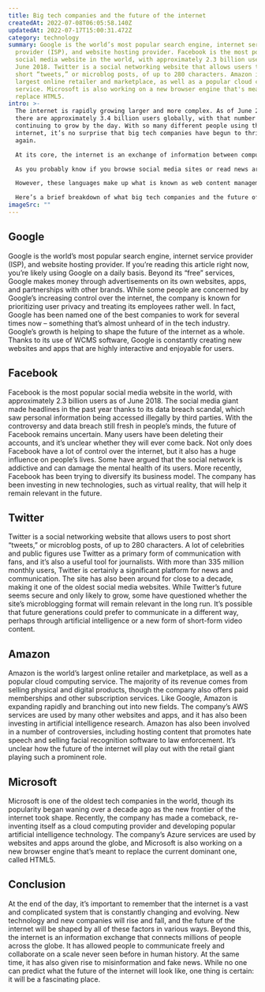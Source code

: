 ```yaml
---
title: Big tech companies and the future of the internet
createdAt: 2022-07-08T06:05:58.140Z
updatedAt: 2022-07-17T15:00:31.472Z
category: technology
summary: Google is the world’s most popular search engine, internet service
  provider (ISP), and website hosting provider. Facebook is the most popular
  social media website in the world, with approximately 2.3 billion users as of
  June 2018. Twitter is a social networking website that allows users to post
  short “tweets,” or microblog posts, of up to 280 characters. Amazon is the
  largest online retailer and marketplace, as well as a popular cloud computing
  service. Microsoft is also working on a new browser engine that's meant to
  replace HTML5.
intro: >-
  The internet is rapidly growing larger and more complex. As of June 2018,
  there are approximately 3.4 billion users globally, with that number
  continuing to grow by the day. With so many different people using the
  internet, it’s no surprise that big tech companies have begun to thrive once
  again.

  At its core, the internet is an exchange of information between computers. In practice, this means a website like Google can store all of its user-friendly information online and anyone who wants to access it simply needs to type in a URL or visit a site directly. However, as more people use the internet and begin interacting with various programs and applications on websites, things become slightly more complicated. 

  As you probably know if you browse social media sites or read news articles online frequently, there are now several different “languages” being used on websites to make them more interactive. These programming languages are known as HTML5, CSS3, JS/JavaScript, and JSON – all acronyms that stand for something but might not mean much to most users at first glance. 

  However, these languages make up what is known as web content management systems (WCMS). A WCMS is essentially software that allows developers to create websites of any kind without having to code each page from scratch every time they want to launch a new one.

  Here’s a brief breakdown of what big tech companies and the future of the internet look like today:
imageSrc: ""
---
```


## Google

Google is the world’s most popular search engine, internet service provider (ISP), and website hosting provider. If you’re reading this article right now, you’re likely using Google on a daily basis. Beyond its “free” services, Google makes money through advertisements on its own websites, apps, and partnerships with other brands.
While some people are concerned by Google’s increasing control over the internet, the company is known for prioritizing user privacy and treating its employees rather well. In fact, Google has been named one of the best companies to work for several times now – something that’s almost unheard of in the tech industry.
Google’s growth is helping to shape the future of the internet as a whole. Thanks to its use of WCMS software, Google is constantly creating new websites and apps that are highly interactive and enjoyable for users.
## Facebook

Facebook is the most popular social media website in the world, with approximately 2.3 billion users as of June 2018. The social media giant made headlines in the past year thanks to its data breach scandal, which saw personal information being accessed illegally by third parties.
With the controversy and data breach still fresh in people’s minds, the future of Facebook remains uncertain. Many users have been deleting their accounts, and it’s unclear whether they will ever come back.
Not only does Facebook have a lot of control over the internet, but it also has a huge influence on people’s lives. Some have argued that the social network is addictive and can damage the mental health of its users.
More recently, Facebook has been trying to diversify its business model. The company has been investing in new technologies, such as virtual reality, that will help it remain relevant in the future.
## Twitter

Twitter is a social networking website that allows users to post short “tweets,” or microblog posts, of up to 280 characters. A lot of celebrities and public figures use Twitter as a primary form of communication with fans, and it’s also a useful tool for journalists.
With more than 335 million monthly users, Twitter is certainly a significant platform for news and communication. The site has also been around for close to a decade, making it one of the oldest social media websites.
While Twitter’s future seems secure and only likely to grow, some have questioned whether the site’s microblogging format will remain relevant in the long run. It’s possible that future generations could prefer to communicate in a different way, perhaps through artificial intelligence or a new form of short-form video content.
## Amazon

Amazon is the world’s largest online retailer and marketplace, as well as a popular cloud computing service. The majority of its revenue comes from selling physical and digital products, though the company also offers paid memberships and other subscription services.
Like Google, Amazon is expanding rapidly and branching out into new fields. The company’s AWS services are used by many other websites and apps, and it has also been investing in artificial intelligence research.
Amazon has also been involved in a number of controversies, including hosting content that promotes hate speech and selling facial recognition software to law enforcement. It’s unclear how the future of the internet will play out with the retail giant playing such a prominent role.
## Microsoft

Microsoft is one of the oldest tech companies in the world, though its popularity began waning over a decade ago as the new frontier of the internet took shape. Recently, the company has made a comeback, re-inventing itself as a cloud computing provider and developing popular artificial intelligence technology.
The company’s Azure services are used by websites and apps around the globe, and Microsoft is also working on a new browser engine that’s meant to replace the current dominant one, called HTML5.

## Conclusion

At the end of the day, it’s important to remember that the internet is a vast and complicated system that is constantly changing and evolving. New technology and new companies will rise and fall, and the future of the internet will be shaped by all of these factors in various ways.
Beyond this, the internet is an information exchange that connects millions of people across the globe. It has allowed people to communicate freely and collaborate on a scale never seen before in human history.
At the same time, it has also given rise to misinformation and fake news. While no one can predict what the future of the internet will look like, one thing is certain: it will be a fascinating place.
